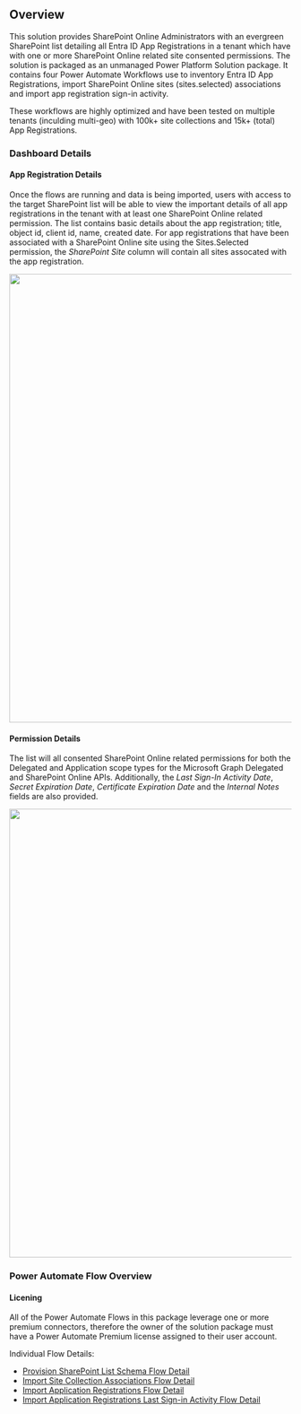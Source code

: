 ## Overview

This solution provides SharePoint Online Administrators with an evergreen SharePoint list detailing all Entra ID App Registrations in a tenant which have with one or more SharePoint Online related site consented permissions.  The solution is packaged as an unmanaged Power Platform Solution package.  It contains four Power Automate Workflows use to inventory Entra ID App Registrations, import SharePoint Online sites (sites.selected) associations and import app registration sign-in activity.

These workflows are highly optimized and have been tested on multiple tenants (inculding multi-geo) with 100k+ site collections and 15k+ (total) App Registrations. 

### Dashboard Details

#### App Registration Details
Once the flows are running and data is being imported, users with access to the target SharePoint list will be able to view the important details of all app registrations in the tenant with at least one SharePoint Online related permission.  The list contains basic details about the app registration; title, object id, client id, name, created date.  For app registrations that have been associated with a SharePoint Online site using the Sites.Selected permission, the *SharePoint Site* column will contain all sites assocated with the app registration.   
<p align="center" width="100%">
    <kbd><img src="https://github.com/joerodgers/sharepoint-app-registrations/blob/main/assets/list-1.png" width="800"></kbd>
</p>

#### Permission Details
The list will all consented SharePoint Online related permissions for both the Delegated and Application scope types for the Microsoft Graph Delegated and SharePoint Online APIs. Additionally, the *Last Sign-In Activity Date*, *Secret Expiration Date*, *Certificate Expiration Date* and the *Internal Notes* fields are also provided. 
<p align="center" width="100%">
    <kbd><img src="https://github.com/joerodgers/sharepoint-app-registrations/blob/main/assets/list-2.png" width="800"></kbd>
</p>

### Power Automate Flow Overview

#### Licening
All of the Power Automate Flows in this package leverage one or more premium connectors, therefore the owner of the solution package must have a Power Automate Premium license assigned to their user account. 

Individual Flow Details:
- [Provision SharePoint List Schema Flow Detail](https://github.com/joerodgers/sharepoint-app-registrations/blob/main/ProvisionSharePointListSchemaFlowDetails.md)
- [Import Site Collection Associations Flow Detail](https://github.com/joerodgers/sharepoint-app-registrations/blob/main/ProvisionSharePointListSchemaFlowDetails.md)
- [Import Application Registrations Flow Detail](https://github.com/joerodgers/sharepoint-app-registrations/blob/main/ImportApplicationRegistrationsFlowDetails.md)
- [Import Application Registrations Last Sign-in Activity Flow Detail](https://github.com/joerodgers/sharepoint-app-registrations/blob/main/ImportApplicationRegistrationsSignInFlowDetails.md)




